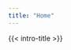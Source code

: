 ```yaml
---
title: "Home"
---
```


<!-- {{< pill category="news" content="Introducing Tech Roulette: a bold world of technology" link="https://blog.replit.com/executebig" external=true >}} -->

{{< intro-title >}}

